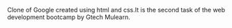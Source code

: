 Clone of Google created using html and css.It is the second task of the web development bootcamp by Gtech Mulearn.
